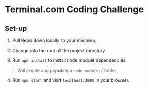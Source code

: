 # Terminal.com Coding Challenge

## Set-up

1. Pull Repo down locally to your machine.

2. Change into the root of the project directory.

3. Run `npm install` to install node module dependencies.

> Will create and populate a `node_modules/` folder

4. Run `npm start` and visit `localhost:3000` in your browser.
